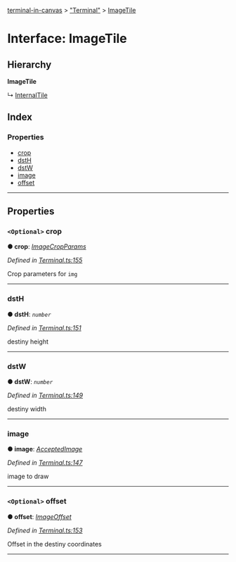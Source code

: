 [terminal-in-canvas](../README.md) > ["Terminal"](../modules/_terminal_.md) > [ImageTile](../interfaces/_terminal_.imagetile.md)

# Interface: ImageTile

## Hierarchy

**ImageTile**

↳  [InternalTile](_terminal_.internaltile.md)

## Index

### Properties

* [crop](_terminal_.imagetile.md#crop)
* [dstH](_terminal_.imagetile.md#dsth)
* [dstW](_terminal_.imagetile.md#dstw)
* [image](_terminal_.imagetile.md#image)
* [offset](_terminal_.imagetile.md#offset)

---

## Properties

<a id="crop"></a>

### `<Optional>` crop

**● crop**: *[ImageCropParams](_terminal_.imagecropparams.md)*

*Defined in [Terminal.ts:155](https://github.com/danikaze/terminal-in-canvas/blob/6bf63ab/src/Terminal.ts#L155)*

Crop parameters for `img`

___
<a id="dsth"></a>

###  dstH

**● dstH**: *`number`*

*Defined in [Terminal.ts:151](https://github.com/danikaze/terminal-in-canvas/blob/6bf63ab/src/Terminal.ts#L151)*

destiny height

___
<a id="dstw"></a>

###  dstW

**● dstW**: *`number`*

*Defined in [Terminal.ts:149](https://github.com/danikaze/terminal-in-canvas/blob/6bf63ab/src/Terminal.ts#L149)*

destiny width

___
<a id="image"></a>

###  image

**● image**: *[AcceptedImage](../modules/_terminal_.md#acceptedimage)*

*Defined in [Terminal.ts:147](https://github.com/danikaze/terminal-in-canvas/blob/6bf63ab/src/Terminal.ts#L147)*

image to draw

___
<a id="offset"></a>

### `<Optional>` offset

**● offset**: *[ImageOffset](_terminal_.imageoffset.md)*

*Defined in [Terminal.ts:153](https://github.com/danikaze/terminal-in-canvas/blob/6bf63ab/src/Terminal.ts#L153)*

Offset in the destiny coordinates

___

